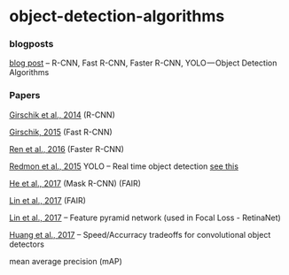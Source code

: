 # object-detection-algorithms

### blogposts

[blog post](https://towardsdatascience.com/r-cnn-fast-r-cnn-faster-r-cnn-yolo-object-detection-algorithms-36d53571365e) – R-CNN, Fast R-CNN, Faster R-CNN, YOLO — Object Detection Algorithms 


### Papers

[Girschik et al., 2014](https://arxiv.org/abs/1311.2524) (R-CNN)

[Girschik, 2015](https://arxiv.org/abs/1504.08083) (Fast R-CNN)

[Ren et al., 2016](https://arxiv.org/abs/1506.01497) (Faster R-CNN)

[Redmon et al., 2015](https://pjreddie.com/darknet/yolo/) YOLO – Real time object detection [see this](https://pjreddie.com/darknet/yolo/)

[He et al., 2017](https://arxiv.org/abs/1703.06870) (Mask R-CNN) (FAIR)

[Lin et al., 2017](https://arxiv.org/abs/1708.02002) (FAIR)

[Lin et al., 2017](https://arxiv.org/abs/1612.03144) – Feature pyramid network (used in Focal Loss - RetinaNet)

[Huang et al., 2017](https://arxiv.org/abs/1611.10012) – Speed/Accurracy tradeoffs for convolutional object detectors



mean average precision (mAP)

